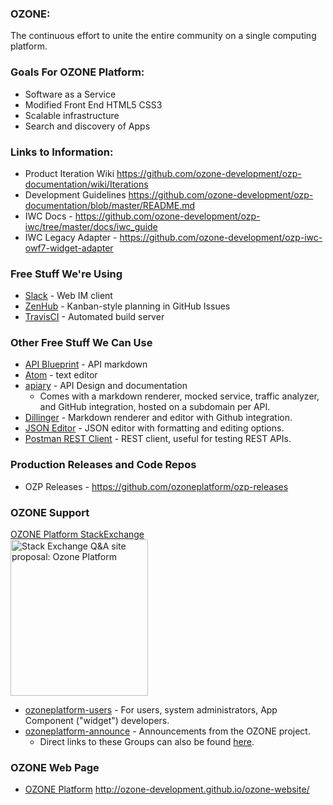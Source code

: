 ### OZONE: 
The continuous effort to unite the entire community on a single computing platform.

### Goals For OZONE Platform:
* Software as a Service
* Modified Front End HTML5 CSS3
* Scalable infrastructure
* Search and discovery of Apps


### Links to Information:
* Product Iteration Wiki https://github.com/ozone-development/ozp-documentation/wiki/Iterations
* Development Guidelines https://github.com/ozone-development/ozp-documentation/blob/master/README.md
* IWC Docs - https://github.com/ozone-development/ozp-iwc/tree/master/docs/iwc_guide
* IWC Legacy Adapter - https://github.com/ozone-development/ozp-iwc-owf7-widget-adapter 

### Free Stuff We're Using
* [Slack](https://slack.com/) - Web IM client
* [ZenHub](https://www.zenhub.io/) - Kanban-style planning in GitHub Issues
* [TravisCI](https://travis-ci.org/) - Automated build server

### Other Free Stuff We Can Use
* [API Blueprint](http://apiblueprint.org/) - API markdown
* [Atom](https://atom.io/) - text editor
* [apiary](http://apiary.io/) - API Design and documentation
  * Comes with a markdown renderer, mocked service, traffic analyzer, and GitHub integration, hosted on a subdomain per API.
* [Dillinger](http://dillinger.io/) - Markdown renderer and editor with Github integration.
* [JSON Editor](http://www.jsoneditoronline.org/) - JSON editor with formatting and editing options.
* [Postman REST Client](https://chrome.google.com/webstore/detail/postman-rest-client/fdmmgilgnpjigdojojpjoooidkmcomcm?hl=en) - REST client, useful for testing REST APIs.

### Production Releases and Code Repos
* OZP Releases - https://github.com/ozoneplatform/ozp-releases

### OZONE Support ###
[OZONE Platform StackExchange](http://area51.stackexchange.com/proposals/82636/ozone-platform-stack-exchange-is-a-question-and-answer-site-for-ozone-platform-de?referrer=fwgGmaJWzcFpt7RiP2iCNA2)
<br><a href="http://area51.stackexchange.com/proposals/82636/ozone-platform?referrer=fwgGmaJWzcFpt7RiP2iCNA2"><img src="http://area51.stackexchange.com/ads/proposal/82636.png" width="220" height="250" alt="Stack Exchange Q&A site proposal: Ozone Platform" /></a>


* [ozoneplatform-users](https://groups.google.com/forum/#!forum/ozoneplatform-users) - For users, system administrators, App Component ("widget") developers.
* [ozoneplatform-announce](https://groups.google.com/forum/#!forum/ozoneplatform-announce) - Announcements from the OZONE project.
  * Direct links to these Groups can also be found [here](https://owfgoss.org/support.html).

### OZONE Web Page ###
* [OZONE Platform](http://ozone-development.github.io/ozone-website/) http://ozone-development.github.io/ozone-website/